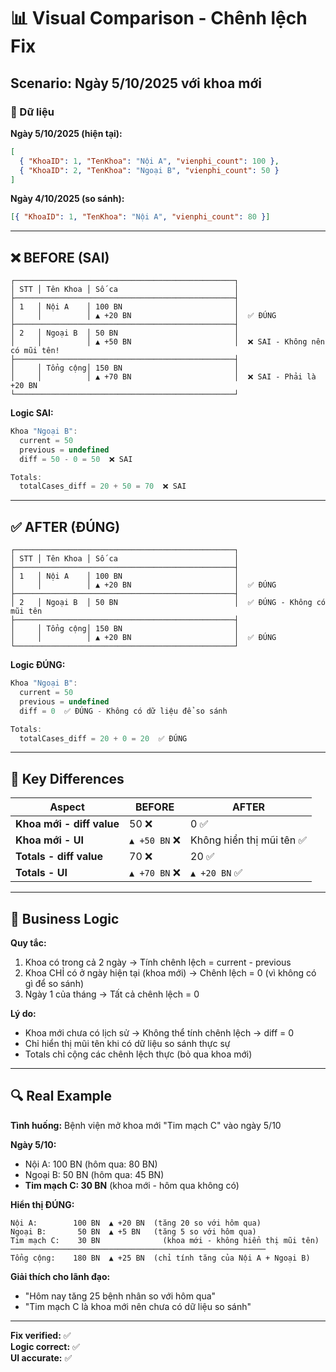 # 📊 Visual Comparison - Chênh lệch Fix

## Scenario: Ngày 5/10/2025 với khoa mới

### 📅 Dữ liệu

**Ngày 5/10/2025 (hiện tại):**

```json
[
  { "KhoaID": 1, "TenKhoa": "Nội A", "vienphi_count": 100 },
  { "KhoaID": 2, "TenKhoa": "Ngoại B", "vienphi_count": 50 }
]
```

**Ngày 4/10/2025 (so sánh):**

```json
[{ "KhoaID": 1, "TenKhoa": "Nội A", "vienphi_count": 80 }]
```

---

## ❌ BEFORE (SAI)

```
┌─────────────────────────────────────────────────┐
│ STT │ Tên Khoa │ Số ca                          │
├─────────────────────────────────────────────────┤
│ 1   │ Nội A    │ 100 BN                         │
│     │          │ ▲ +20 BN                       │  ✅ ĐÚNG
├─────────────────────────────────────────────────┤
│ 2   │ Ngoại B  │ 50 BN                          │
│     │          │ ▲ +50 BN                       │  ❌ SAI - Không nên có mũi tên!
├─────────────────────────────────────────────────┤
│     │ Tổng cộng│ 150 BN                         │
│     │          │ ▲ +70 BN                       │  ❌ SAI - Phải là +20 BN
└─────────────────────────────────────────────────┘
```

**Logic SAI:**

```javascript
Khoa "Ngoại B":
  current = 50
  previous = undefined
  diff = 50 - 0 = 50  ❌ SAI

Totals:
  totalCases_diff = 20 + 50 = 70  ❌ SAI
```

---

## ✅ AFTER (ĐÚNG)

```
┌─────────────────────────────────────────────────┐
│ STT │ Tên Khoa │ Số ca                          │
├─────────────────────────────────────────────────┤
│ 1   │ Nội A    │ 100 BN                         │
│     │          │ ▲ +20 BN                       │  ✅ ĐÚNG
├─────────────────────────────────────────────────┤
│ 2   │ Ngoại B  │ 50 BN                          │  ✅ ĐÚNG - Không có mũi tên
├─────────────────────────────────────────────────┤
│     │ Tổng cộng│ 150 BN                         │
│     │          │ ▲ +20 BN                       │  ✅ ĐÚNG
└─────────────────────────────────────────────────┘
```

**Logic ĐÚNG:**

```javascript
Khoa "Ngoại B":
  current = 50
  previous = undefined
  diff = 0  ✅ ĐÚNG - Không có dữ liệu để so sánh

Totals:
  totalCases_diff = 20 + 0 = 20  ✅ ĐÚNG
```

---

## 🎯 Key Differences

| Aspect                    | BEFORE        | AFTER                     |
| ------------------------- | ------------- | ------------------------- |
| **Khoa mới - diff value** | 50 ❌         | 0 ✅                      |
| **Khoa mới - UI**         | `▲ +50 BN` ❌ | Không hiển thị mũi tên ✅ |
| **Totals - diff value**   | 70 ❌         | 20 ✅                     |
| **Totals - UI**           | `▲ +70 BN` ❌ | `▲ +20 BN` ✅             |

---

## 📝 Business Logic

**Quy tắc:**

1. Khoa có trong cả 2 ngày → Tính chênh lệch = current - previous
2. Khoa CHỈ có ở ngày hiện tại (khoa mới) → Chênh lệch = 0 (vì không có gì để so sánh)
3. Ngày 1 của tháng → Tất cả chênh lệch = 0

**Lý do:**

- Khoa mới chưa có lịch sử → Không thể tính chênh lệch → diff = 0
- Chỉ hiển thị mũi tên khi có dữ liệu so sánh thực sự
- Totals chỉ cộng các chênh lệch thực (bỏ qua khoa mới)

---

## 🔍 Real Example

**Tình huống:** Bệnh viện mở khoa mới "Tim mạch C" vào ngày 5/10

**Ngày 5/10:**

- Nội A: 100 BN (hôm qua: 80 BN)
- Ngoại B: 50 BN (hôm qua: 45 BN)
- **Tim mạch C: 30 BN** (khoa mới - hôm qua không có)

**Hiển thị ĐÚNG:**

```
Nội A:        100 BN  ▲ +20 BN  (tăng 20 so với hôm qua)
Ngoại B:       50 BN  ▲ +5 BN   (tăng 5 so với hôm qua)
Tim mạch C:    30 BN              (khoa mới - không hiển thị mũi tên)
─────────────────────────────────────────────────────────
Tổng cộng:    180 BN  ▲ +25 BN  (chỉ tính tăng của Nội A + Ngoại B)
```

**Giải thích cho lãnh đạo:**

- "Hôm nay tăng 25 bệnh nhân so với hôm qua"
- "Tim mạch C là khoa mới nên chưa có dữ liệu so sánh"

---

**Fix verified:** ✅  
**Logic correct:** ✅  
**UI accurate:** ✅
